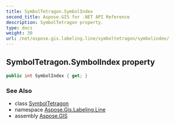 ```yaml
---
title: SymbolTetragon.SymbolIndex
second_title: Aspose.GIS for .NET API Reference
description: SymbolTetragon property. 
type: docs
weight: 30
url: /net/aspose.gis.labeling.line/symboltetragon/symbolindex/
---
```

## SymbolTetragon.SymbolIndex property

```csharp
public int SymbolIndex { get; }
```

### See Also

* class [SymbolTetragon](../)
* namespace [Aspose.Gis.Labeling.Line](../../symboltetragon/)
* assembly [Aspose.GIS](../../../)


